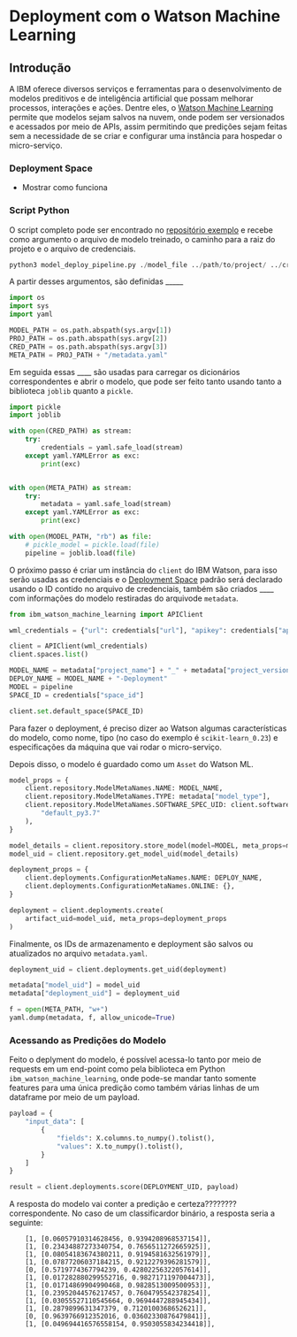 # Deployment com o Watson Machine Learning

## Introdução

A IBM oferece diversos serviços e ferramentas para o desenvolvimento de modelos preditivos e de inteligência artificial que possam melhorar processos, interações e ações. Dentre eles, o [Watson Machine Learning](https://www.ibm.com/cloud/machine-learning) permite que modelos sejam salvos na nuvem, onde podem ser versionados e acessados por meio de APIs, assim permitindo que predições sejam feitas sem a necessidade de se criar e configurar uma instância para hospedar o micro-serviço. 

### Deployment Space


- Mostrar como funciona 

### Script Python 

O script completo pode ser encontrado no [repositório exemplo](https://github.com/MLOPsStudyGroup/dvc-gitactions/blob/master/src/scripts/Pipelines/model_deploy_pipeline.py) e recebe como argumento o arquivo de modelo treinado, o caminho para a raiz do projeto e o arquivo de credenciais.

```python
python3 model_deploy_pipeline.py ./model_file ../path/to/project/ ../credentials.yaml
```

A partir desses argumentos, são definidas _____
```python
import os
import sys
import yaml

MODEL_PATH = os.path.abspath(sys.argv[1])
PROJ_PATH = os.path.abspath(sys.argv[2])
CRED_PATH = os.path.abspath(sys.argv[3])
META_PATH = PROJ_PATH + "/metadata.yaml"
```
Em seguida essas ____ são usadas para carregar os dicionários correspondentes e abrir o modelo, que pode ser feito tanto usando tanto a biblioteca ```joblib``` quanto a ```pickle```.
```python
import pickle
import joblib

with open(CRED_PATH) as stream:
    try:
        credentials = yaml.safe_load(stream)
    except yaml.YAMLError as exc:
        print(exc)


with open(META_PATH) as stream:
    try:
        metadata = yaml.safe_load(stream)
    except yaml.YAMLError as exc:
        print(exc)

with open(MODEL_PATH, "rb") as file:
    # pickle_model = pickle.load(file)
    pipeline = joblib.load(file)
```
O próximo passo é criar um instância do ```client``` do IBM Watson, para isso serão usadas as credenciais e o [Deployment Space](paginaDoDeploySpace) padrão será declarado usando o ID contido no arquivo de credenciais, também são criados ____ com informações do modelo restiradas do arquivode ```metadata```.
```python
from ibm_watson_machine_learning import APIClient

wml_credentials = {"url": credentials["url"], "apikey": credentials["apikey"]}

client = APIClient(wml_credentials)
client.spaces.list()

MODEL_NAME = metadata["project_name"] + "_" + metadata["project_version"]
DEPLOY_NAME = MODEL_NAME + "-Deployment"
MODEL = pipeline
SPACE_ID = credentials["space_id"]

client.set.default_space(SPACE_ID)
```
Para fazer o deployment, é preciso dizer ao Watson algumas características do modelo, como nome, tipo (no caso do exemplo é  ```scikit-learn_0.23```) e especificações da máquina que vai rodar o micro-serviço.

Depois disso, o modelo é guardado como um ```Asset``` do Watson ML.
```python
model_props = {
    client.repository.ModelMetaNames.NAME: MODEL_NAME,
    client.repository.ModelMetaNames.TYPE: metadata["model_type"],
    client.repository.ModelMetaNames.SOFTWARE_SPEC_UID: client.software_specifications.get_id_by_name(
        "default_py3.7"
    ),
}

model_details = client.repository.store_model(model=MODEL, meta_props=model_props)
model_uid = client.repository.get_model_uid(model_details)
```

```python
deployment_props = {
    client.deployments.ConfigurationMetaNames.NAME: DEPLOY_NAME,
    client.deployments.ConfigurationMetaNames.ONLINE: {},
}

deployment = client.deployments.create(
    artifact_uid=model_uid, meta_props=deployment_props
)
```
Finalmente, os IDs de armazenamento e deployment são salvos ou atualizados no arquivo ```metadata.yaml```.
```python
deployment_uid = client.deployments.get_uid(deployment)

metadata["model_uid"] = model_uid
metadata["deployment_uid"] = deployment_uid

f = open(META_PATH, "w+")
yaml.dump(metadata, f, allow_unicode=True)
```


### Acessando as Predições do Modelo

Feito o deplyment do modelo, é possível acessa-lo tanto por meio de requests em um end-point como pela biblioteca em Python ``` ibm_watson_machine_learning ```, onde pode-se mandar tanto somente features para uma única predição como também várias linhas de um dataframe por meio de um payload.

```python
payload = {
    "input_data": [
        {
            "fields": X.columns.to_numpy().tolist(),
            "values": X.to_numpy().tolist(),
        }
    ]
}

result = client.deployments.score(DEPLOYMENT_UID, payload)
```
A resposta do modelo vai conter a predição e certeza???????? correspondente. No caso de um classificardor binário, a resposta seria a seguinte:

        [1, [0.06057910314628456, 0.9394208968537154]],
        [1, [0.23434887273340754, 0.7656511272665925]],
        [1, [0.08054183674380211, 0.9194581632561979]],
        [1, [0.07877206037184215, 0.9212279396281579]],
        [0, [0.5719774367794239, 0.42802256322057614]],
        [1, [0.017282880299552716, 0.9827171197004473]],
        [1, [0.01714869904990468, 0.9828513009500953]],
        [1, [0.23952044576217457, 0.7604795542378254]],
        [1, [0.03055527110545664, 0.9694447288945434]],
        [1, [0.2879899631347379, 0.7120100368652621]],
        [0, [0.9639766912352016, 0.03602330876479841]],
        [1, [0.049694416576558154, 0.9503055834234418]],